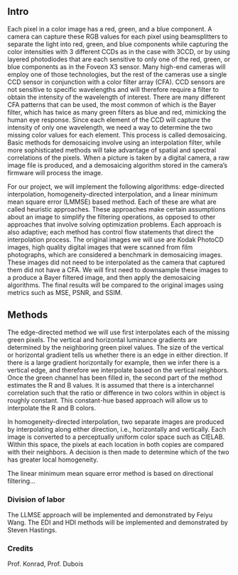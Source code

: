 ## Intro
Each pixel in a color image has a red, green, and a blue component. A camera can capture these RGB values for each pixel using beamsplitters to separate the light into red, green, and blue components while capturing the color intensities with 3 different CCDs as in the case with 3CCD, or by using layered photodiodes that are each sensitive to only one of the red, green, or blue components as in the Foveon X3 sensor. Many high-end cameras will employ one of those technologies, but the rest of the cameras use a single CCD sensor in conjunction with a color filter array (CFA). CCD sensors are not sensitive to specific wavelengths and will therefore require a filter to obtain the intensity of the wavelength of interest. There are many different CFA patterns that can be used, the most common of which is the Bayer filter, which has twice as many green filters as blue and red, mimicking the human eye response. Since each element of the CCD will capture the intensity of only one wavelength, we need a way to determine the two missing color values for each element. This process is called demosaicing. Basic methods for demosaicing involve using an interpolation filter, while more sophisticated methods will take advantage of spatial and spectral correlations of the pixels. When a picture is taken by a digital camera, a raw image file is produced, and a demosaicing algorithm stored in the camera’s firmware will process the image.

For our project, we will implement the following algorithms: edge-directed interpolation, homogeneity-directed interpolation, and a linear minimum mean square error (LMMSE) based method. Each of these are what are called heuristic approaches. These approaches make certain assumptions about an image to simplify the filtering operations, as opposed to other approaches that involve solving optimization problems. Each approach is also adaptive; each method has control flow statements that direct the interpolation process. The original images we will use are Kodak PhotoCD images, high quality digital images that were scanned from film photographs, which are considered a benchmark in demosaicing images. These images did not need to be interpolated as the camera that captured them did not have a CFA. We will first need to downsample these images to a produce a Bayer filtered image, and then apply the demosaicing algorithms. The final results will be compared to the original images using metrics such as MSE, PSNR, and SSIM.

## Methods

The edge-directed method we will use first interpolates each of the missing green pixels. The vertical and horizontal luminance gradients are determined by the neighboring green pixel values. The size of the vertical or horizontal gradient tells us whether there is an edge in either direction. If there is a large gradient horizontally for example, then we infer there is a vertical edge, and therefore we interpolate based on the vertical neighbors. Once the green channel has been filled in, the second part of the method estimates the R and B values. It is assumed that there is a interchannel correlation such that the ratio or difference in two colors within in object is roughly constant. This constant-hue based approach will allow us to interpolate the R and B colors. 

In homogeneity-directed interpolation, two separate images are produced by interpolating along either direction, i.e., horizontally and vertically. Each image is converted to a perceptually uniform color space such as CIELAB. Within this space, the pixels at each location in both copies are compared with their neighbors. A decision is then made to determine which of the two has greater local homogeneity.

The linear minimum mean square error method is based on directional filtering...

### Division of labor
The LLMSE approach will be implemented and demonstrated by Feiyu Wang.
The EDI and HDI methods will be implemented and demonstrated by Steven Hastings.

### Credits
Prof. Konrad, Prof. Dubois
